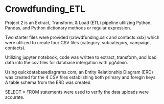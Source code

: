 # Crowdfunding_ETL

Project 2 is an Extract, Transform, & Load (ETL) pipeline utilizing Python, Pandas, and Python dictionary methods or regular expression. 

Two starter files were provided (crowdfunding.xslx and contacts.xslx) which were utilized to create four CSV files (category, subcategory, campaign, contacts).

Utilizing jupyter notebook, code was written to extract, transform, and load data into the csv files for database intergation with pgAdmin. 

Using quickdatabasediagrams.com, an Entity Relationship Diagram (ERD) was created for the 4 CSV files establishing both primary and foregin keys. A table schema from the ERD was created. 

SELECT * FROM statements were used to verify the data uploads were accurate.